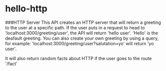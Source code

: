 # hello-http

###HTTP Server
This API creates an HTTP server that will return a greeting to the user at a specific path. If the user puts in a request to head to 'localhost:3000/greeting/user', the API will return 'hello user'. 'Hello' is the deafault greeting. 
You can also create your own greeting by using a query, for example: 'localhost:3000/greeting/user?salutation=yo' will return 'yo user'.

It will also return random facts about HTTP if the user goes to the route '/fact'
